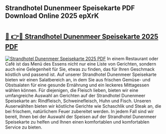 ## Strandhotel Dunenmeer Speisekarte PDF Download Online 2025 epXrK

# <h2><a href="http://gc6phvq.nevu.top/?p=Strandhotel+Dunenmeer+Speisekarte">🔗 👉🔴 Strandhotel Dunenmeer Speisekarte 2025 PDF</a></h2>

[![Strandhotel Dunenmeer Speisekarte 2025 PDF](https://i.imgur.com/dBaPXMq.png)](http://gc6phvq.nevu.top/?p=Strandhotel+Dunenmeer+Speisekarte)
In einem Restaurant oder Café ist das Menü des Essens nicht nur eine Liste von Gerichten, sondern auch eine Gelegenheit für Sie, etwas zu finden, das für Ihren Geschmack köstlich und passend ist. Auf unserer Strandhotel Dunenmeer Speisekarte bieten wir einen Salatbereich an, in dem Sie aus frischen Gemüse- und Obstsalaten für eine gesunde Ernährung und ein leckeres Mittagessen wählen können. Für diejenigen, die Fleisch lieben, bieten wir eine umfangreiche Auswahl an Gerichten auf der Strandhotel Dunenmeer Speisekarte an: Rindfleisch, Schweinefleisch, Huhn und Fisch. Unseren Auserwählten bieten wir köstliche Gerichte wie Schaschlik und Steak an, die bei frischem, natürlichem Feuer zubereitet werden. In jedem Fall sind wir bereit, Ihnen bei der Auswahl der Speisen auf der Strandhotel Dunenmeer Speisekarte zu helfen und Ihnen einen komfortablen und komfortablen Service zu bieten.
